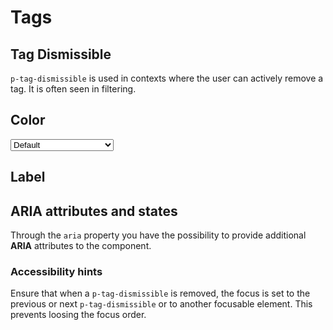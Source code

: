 # Tags

<TableOfContents></TableOfContents>

## Tag Dismissible

`p-tag-dismissible` is used in contexts where the user can actively remove a tag. It is often seen in filtering.

## Color

<Playground :markup="colorMarkup" :config="{ ...config, colorScheme: backgroundColor }">
  <select v-model="backgroundColor" aria-label="Select background color">
    <option disabled>Select background color</option>
    <option value="default">Default</option>
    <option value="surface">Surface</option>
  </select>
</Playground>

## Label

<Playground :markup="label" :config="config"></Playground>

## ARIA attributes and states

Through the `aria` property you have the possibility to provide additional **ARIA** attributes to the component.
<Playground :markup="accessibility" :config="config"></Playground>

### <A11yIcon></A11yIcon> Accessibility hints

Ensure that when a `p-tag-dismissible` is removed, the focus is set to the previous or next `p-tag-dismissible` or to
another focusable element. This prevents loosing the focus order.

<script lang="ts">
import Vue from 'vue';
import Component from 'vue-class-component'; 
import { TAG_DISMISSIBLE_COLORS } from './tag-dismissible-utils'; 

@Component
export default class Code extends Vue {
  config = { spacing: 'inline' };
  backgroundColor = 'default';

  get colorMarkup(){
    return TAG_DISMISSIBLE_COLORS.map((color) => `<p-tag-dismissible color="${color}">Color ${color}</p-tag-dismissible>`).join('\n');
  };

  label = `<p-tag-dismissible label="Some label">Some content</p-tag-dismissible>`;

  accessibility = `<p-tag-dismissible label="Cars" aria="{ 'aria-label': 'Remove filter used cars' }">Used cars</p-tag-dismissible>`
}
</script>
